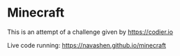 # Minecraft
This is an attempt of a challenge given by https://codier.io

Live code running: https://navashen.github.io/minecraft
